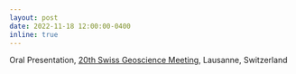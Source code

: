 ```yaml
---
layout: post
date: 2022-11-18 12:00:00-0400
inline: true
---
```


Oral Presentation, [20th Swiss Geoscience Meeting](https://geoscience-meeting.ch/sgm2022/), Lausanne, Switzerland